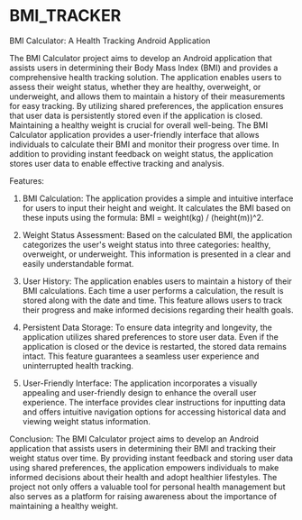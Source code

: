 



# BMI_TRACKER
BMI Calculator: A Health Tracking Android Application

The BMI Calculator project aims to develop an Android application that assists users in determining their Body Mass Index (BMI) and provides a comprehensive health tracking solution. The application enables users to assess their weight status, whether they are healthy, overweight, or underweight, and allows them to maintain a history of their measurements for easy tracking. By utilizing shared preferences, the application ensures that user data is persistently stored even if the application is closed. Maintaining a healthy weight is crucial for overall well-being. The BMI Calculator application provides a user-friendly interface that allows individuals to calculate their BMI and monitor their progress over time. In addition to providing instant feedback on weight status, the application stores user data to enable effective tracking and analysis.

Features:
1. BMI Calculation: The application provides a simple and intuitive interface for users to input their height and weight. It calculates the BMI based on these inputs using the formula: BMI = weight(kg) / (height(m))^2.

2. Weight Status Assessment: Based on the calculated BMI, the application categorizes the user's weight status into three categories: healthy, overweight, or underweight. This information is presented in a clear and easily understandable format.

3. User History: The application enables users to maintain a history of their BMI calculations. Each time a user performs a calculation, the result is stored along with the date and time. This feature allows users to track their progress and make informed decisions regarding their health goals.

4. Persistent Data Storage: To ensure data integrity and longevity, the application utilizes shared preferences to store user data. Even if the application is closed or the device is restarted, the stored data remains intact. This feature guarantees a seamless user experience and uninterrupted health tracking.

5. User-Friendly Interface: The application incorporates a visually appealing and user-friendly design to enhance the overall user experience. The interface provides clear instructions for inputting data and offers intuitive navigation options for accessing historical data and viewing weight status information.

Conclusion:
The BMI Calculator project aims to develop an Android application that assists users in determining their BMI and tracking their weight status over time. By providing instant feedback and storing user data using shared preferences, the application empowers individuals to make informed decisions about their health and adopt healthier lifestyles. The project not only offers a valuable tool for personal health management but also serves as a platform for raising awareness about the importance of maintaining a healthy weight.
